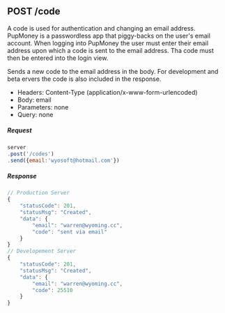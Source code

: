 

## POST /code
A code is used for authentication and changing an email address. PupMoney is 
a passwordless app that piggy-backs on the user's email account. When logging into PupMoney the user must enter their email address upon which a code is sent to the email address. Tha code must then be entered into the login view.

Sends a new code to the email address in the body. For development and beta ervers the code is also included in the response.

 - Headers: Content-Type (application/x-www-form-urlencoded) 
 - Body: email
 - Parameters: none
 - Query: none

##### Request
```javascript
server
.post('/codes')
.send({email:'wyosoft@hotmail.com'})
```

##### Response
```javascript
// Production Server
{
    "statusCode": 201,
    "statusMsg": "Created",
    "data": {
        "email": "warren@wyoming.cc",
        "code": "sent via email"
    }
}
// Developement Server
{
    "statusCode": 201,
    "statusMsg": "Created",
    "data": {
        "email": "warren@wyoming.cc",
        "code": 25510
    }
}
```